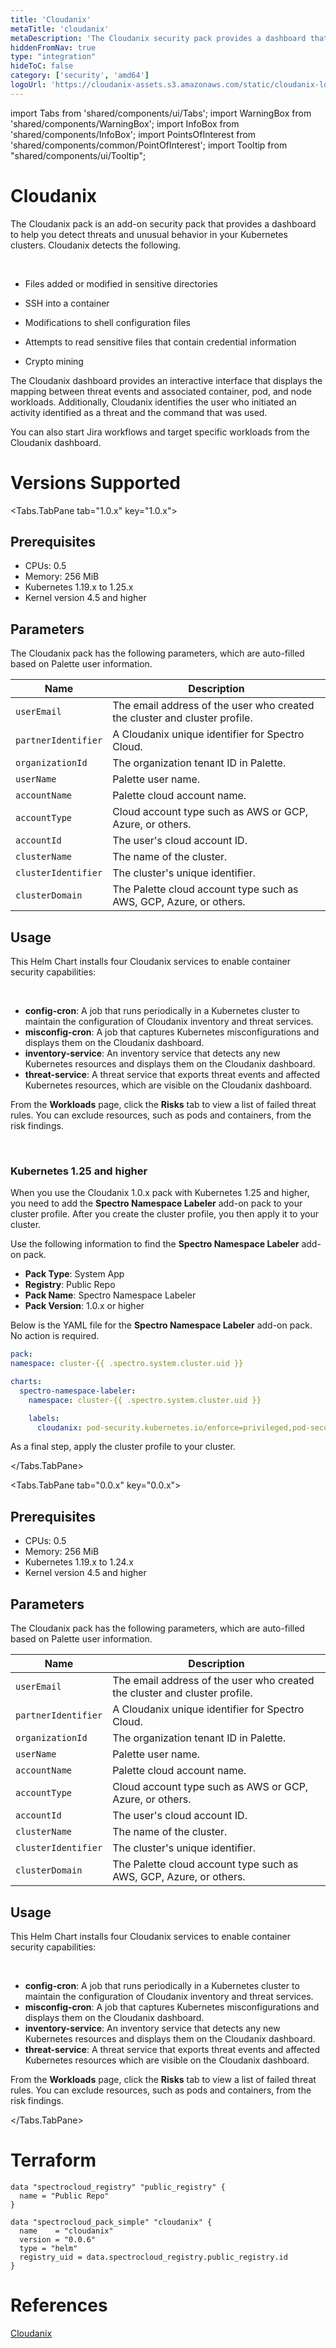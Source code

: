 ```yaml
---
title: 'Cloudanix'
metaTitle: 'cloudanix'
metaDescription: 'The Cloudanix security pack provides a dashboard that displays threats and unusual behavior in Kubernetes containers in Palette' 
hiddenFromNav: true
type: "integration"
hideToC: false
category: ['security', 'amd64']
logoUrl: 'https://cloudanix-assets.s3.amazonaws.com/static/cloudanix-logo-p.png'
---
```


import Tabs from 'shared/components/ui/Tabs';
import WarningBox from 'shared/components/WarningBox';
import InfoBox from 'shared/components/InfoBox';
import PointsOfInterest from 'shared/components/common/PointOfInterest';
import Tooltip from "shared/components/ui/Tooltip";

# Cloudanix

The Cloudanix pack is an add-on security pack that provides a dashboard to help you detect threats and unusual behavior in your Kubernetes clusters. Cloudanix detects the following.

<br />

- Files added or modified in sensitive directories


- SSH into a container 


- Modifications to shell configuration files


- Attempts to read sensitive files that contain credential information


- Crypto mining

The Cloudanix dashboard provides an interactive interface that displays the mapping between threat events and associated container, pod, and node workloads. Additionally, Cloudanix identifies the user who initiated an activity  identified as a threat and the command that was used.

You can also start Jira workflows and target specific workloads from the Cloudanix dashboard. 

# Versions Supported

<Tabs>

<Tabs.TabPane tab="1.0.x" key="1.0.x">

## Prerequisites

- CPUs: 0.5
- Memory: 256 MiB
- Kubernetes 1.19.x to 1.25.x
- Kernel version 4.5 and higher

## Parameters

The Cloudanix pack has the following parameters, which are auto-filled based on Palette user information.

| Name | Description |
| --- | --- |
| ``userEmail`` | The email address of the user who created the cluster and cluster profile. |
| ``partnerIdentifier`` | A Cloudanix unique identifier for Spectro Cloud. |
| ``organizationId`` | The organization tenant ID in Palette. |
| ``userName`` | Palette user name. |
| ``accountName`` | Palette cloud account name. |
| ``accountType`` | Cloud account type such as AWS or GCP, Azure, or others. |
| ``accountId`` | The user's cloud account ID. |
| ``clusterName`` | The name of the cluster. |
| ``clusterIdentifier`` | The cluster's unique identifier. |
| ``clusterDomain`` | The Palette cloud account type such as AWS, GCP, Azure, or others. |

## Usage

This Helm Chart installs four Cloudanix services to enable container security capabilities:

<br/>

- **config-cron**: A job that runs periodically in a Kubernetes cluster to maintain the configuration of Cloudanix inventory and threat services.
- **misconfig-cron**: A job that captures Kubernetes misconfigurations and displays them on the Cloudanix dashboard.
- **inventory-service**: An inventory service that detects any new Kubernetes resources and displays them on the Cloudanix dashboard.
- **threat-service**: A threat service that exports threat events and affected Kubernetes resources, which are visible on the Cloudanix dashboard.



From the **Workloads** page, click the **Risks** tab to view a list of failed threat rules. You can exclude resources, such as pods and containers, from the risk findings.

<br />

### Kubernetes 1.25 and higher

When you use the Cloudanix 1.0.x pack with Kubernetes 1.25 and higher, you need to add the **Spectro Namespace Labeler** add-on pack to your cluster profile. After you create the cluster profile, you then apply it to your cluster. 

Use the following information to find the **Spectro Namespace Labeler** add-on pack.

- **Pack Type**: System App
- **Registry**: Public Repo
- **Pack Name**: Spectro Namespace Labeler
- **Pack Version**: 1.0.x or higher


Below is the YAML file for the **Spectro Namespace Labeler** add-on pack. No action is required.
<br />

  ```yaml
  pack:
  namespace: cluster-{{ .spectro.system.cluster.uid }}

  charts:
    spectro-namespace-labeler:
      namespace: cluster-{{ .spectro.system.cluster.uid }}

      labels:
        cloudanix: pod-security.kubernetes.io/enforce=privileged,pod-security.kubernetes.io/enforce-version=v1.26
  ```

As a final step, apply the cluster profile to your cluster.

</Tabs.TabPane>

<Tabs.TabPane tab="0.0.x" key="0.0.x">

## Prerequisites

- CPUs: 0.5
- Memory: 256 MiB
- Kubernetes 1.19.x to 1.24.x
- Kernel version 4.5 and higher

## Parameters

The Cloudanix pack has the following parameters, which are auto-filled based on Palette user information.

| Name | Description |
| --- | --- |
| ``userEmail`` | The email address of the user who created the cluster and cluster profile. |
| ``partnerIdentifier`` | A Cloudanix unique identifier for Spectro Cloud. |
| ``organizationId`` | The organization tenant ID in Palette. |
| ``userName`` | Palette user name. |
| ``accountName`` | Palette cloud account name. |
| ``accountType`` | Cloud account type such as AWS or GCP, Azure, or others. |
| ``accountId`` | The user's cloud account ID. |
| ``clusterName`` | The name of the cluster. |
| ``clusterIdentifier`` | The cluster's unique identifier. |
| ``clusterDomain`` | The Palette cloud account type such as AWS, GCP, Azure, or others. |

## Usage

This Helm Chart installs four Cloudanix services to enable container security capabilities:

<br/>

- **config-cron**: A job that runs periodically in a Kubernetes cluster to maintain the configuration of Cloudanix inventory and threat services.
- **misconfig-cron**: A job that captures Kubernetes misconfigurations and displays them on the Cloudanix dashboard.
- **inventory-service**: An inventory service that detects any new Kubernetes resources and displays them on the Cloudanix dashboard.
- **threat-service**: A threat service that exports threat events and affected Kubernetes resources which are visible on the Cloudanix dashboard.

From the **Workloads** page, click the **Risks** tab to view a list of failed threat rules. You can exclude resources, such as pods and containers, from the risk findings.

</Tabs.TabPane>

</Tabs>

# Terraform

``` hcl
data "spectrocloud_registry" "public_registry" {
  name = "Public Repo"
}

data "spectrocloud_pack_simple" "cloudanix" {
  name    = "cloudanix"
  version = "0.0.6"
  type = "helm"
  registry_uid = data.spectrocloud_registry.public_registry.id
}
```

# References

[Cloudanix](https://docs.cloudanix.com/introduction)

<br/>

<br />

<br/>


<br />
<br />





